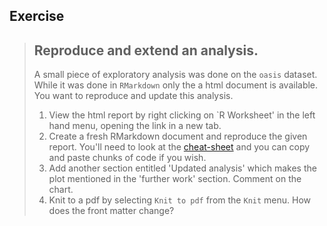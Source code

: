 ## Exercise

> ## Reproduce and extend an analysis. 
> A small piece of exploratory analysis was done on the `oasis` dataset. While it was done in `RMarkdown` only the a html document is available. You want to reproduce and update this analysis. 
> 1. View the html report by right clicking on `R Worksheet' in the left hand menu, opening the link in a new tab. 
> 1. Create a fresh RMarkdown document and reproduce the given report. You'll need to look at the [cheat-sheet](https://rstudio.com/wp-content/uploads/2016/03/rmarkdown-cheatsheet-2.0.pdf) and you can copy and paste chunks of code if you wish. 
> 2. Add another section entitled 'Updated analysis' which makes the plot mentioned in the 'further work' section. Comment on the chart. 
> 2. Knit to a pdf by selecting `Knit to pdf` from the `Knit` menu. How does the front matter change? 



